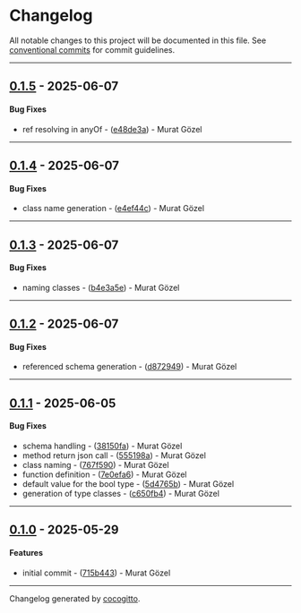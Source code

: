 # Changelog
All notable changes to this project will be documented in this file. See [conventional commits](https://www.conventionalcommits.org/) for commit guidelines.

- - -
## [0.1.5](https://github.com/harboorio/sdk-ops/compare/e48de3a81038aef39a93789ab526709e3a542541..0.1.5) - 2025-06-07
#### Bug Fixes
- ref resolving in anyOf - ([e48de3a](https://github.com/harboorio/sdk-ops/commit/e48de3a81038aef39a93789ab526709e3a542541)) - Murat Gözel

- - -

## [0.1.4](https://github.com/harboorio/sdk-ops/compare/e4ef44c727bf3085f5111a8b5b49aa2a5f6dbc3d..0.1.4) - 2025-06-07
#### Bug Fixes
- class name generation - ([e4ef44c](https://github.com/harboorio/sdk-ops/commit/e4ef44c727bf3085f5111a8b5b49aa2a5f6dbc3d)) - Murat Gözel

- - -

## [0.1.3](https://github.com/harboorio/sdk-ops/compare/b4e3a5edd5c55b19db6afed320f3422dd3372aa8..0.1.3) - 2025-06-07
#### Bug Fixes
- naming classes - ([b4e3a5e](https://github.com/harboorio/sdk-ops/commit/b4e3a5edd5c55b19db6afed320f3422dd3372aa8)) - Murat Gözel

- - -

## [0.1.2](https://github.com/harboorio/sdk-ops/compare/d8729494540e4888bfa6e694656bad2bfd5ca707..0.1.2) - 2025-06-07
#### Bug Fixes
- referenced schema generation - ([d872949](https://github.com/harboorio/sdk-ops/commit/d8729494540e4888bfa6e694656bad2bfd5ca707)) - Murat Gözel

- - -

## [0.1.1](https://github.com/harboorio/sdk-ops/compare/c650fb412ad876d0673072cde51a4091adae2d19..0.1.1) - 2025-06-05
#### Bug Fixes
- schema handling - ([38150fa](https://github.com/harboorio/sdk-ops/commit/38150fa23e36e91abb97973c8e5bc3eae688731d)) - Murat Gözel
- method return json call - ([555198a](https://github.com/harboorio/sdk-ops/commit/555198a0777fd845b84f33f15951dbe8a8ad392a)) - Murat Gözel
- class naming - ([767f590](https://github.com/harboorio/sdk-ops/commit/767f590948b2bc2ce1083e4ff2688f91da27cb2b)) - Murat Gözel
- function definition - ([7e0efa6](https://github.com/harboorio/sdk-ops/commit/7e0efa67e066532f3416573a231f09206f7dd283)) - Murat Gözel
- default value for the bool type - ([5d4765b](https://github.com/harboorio/sdk-ops/commit/5d4765b1375a70645573a96e5c6d2397bdbcced0)) - Murat Gözel
- generation of type classes - ([c650fb4](https://github.com/harboorio/sdk-ops/commit/c650fb412ad876d0673072cde51a4091adae2d19)) - Murat Gözel

- - -

## [0.1.0](https://github.com/harboorio/sdk-ops/compare/715b443b7be2a687a9bbf66326ef75de9f7ecc73..0.1.0) - 2025-05-29
#### Features
- initial commit - ([715b443](https://github.com/harboorio/sdk-ops/commit/715b443b7be2a687a9bbf66326ef75de9f7ecc73)) - Murat Gözel

- - -

Changelog generated by [cocogitto](https://github.com/cocogitto/cocogitto).
